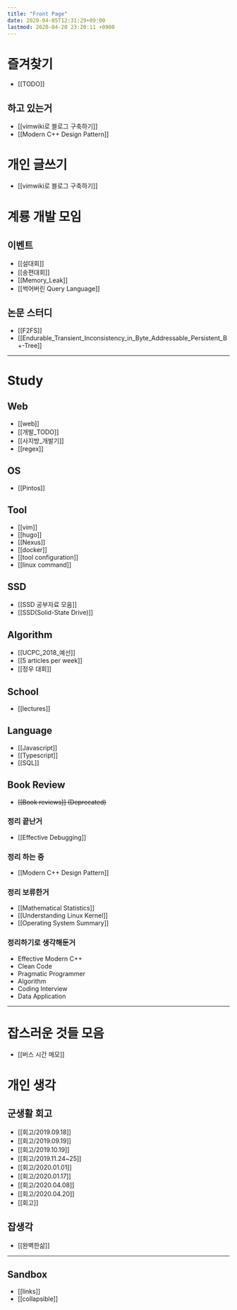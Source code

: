 ```yaml
---
title: "Front Page"
date: 2020-04-05T12:31:29+09:00
lastmod: 2020-04-20 23:20:11 +0900
---
```

# 즐겨찾기
  * [[TODO]]
## 하고 있는거 
 * [[vimwiki로 블로그 구축하기]]
 * [[Modern C++ Design Pattern]]
# 개인 글쓰기
 * [[vimwiki로 블로그 구축하기]]
# 계룡 개발 모임
## 이벤트
 * [[설대회]]
 * [[송편대회]]
 * [[Memory_Leak]]
 * [[썩어버린 Query Language]]
## 논문 스터디
 * [[F2FS]]
 * [[Endurable_Transient_Inconsistency_in_Byte_Addressable_Persistent_B+-Tree]]
---
# Study
## Web
 * [[web]]
 * [[개발_TODO]]
 * [[사지방_개발기]]
 * [[regex]]
## OS
 * [[Pintos]]
## Tool
 * [[vim]]
 * [[hugo]]
 * [[Nexus]]
 * [[docker]]
 * [[tool configuration]]
 * [[linux command]]
## SSD
 * [[SSD 공부자료 모음]]
 * [[SSD(Solid-State Drive)]]
## Algorithm
 * [[UCPC_2018_예선]]
 * [[5 articles per week]]
 * [[정우 대회]]
## School
 * [[lectures]]
## Language
 * [[Javascript]]
 * [[Typescript]]
 * [[SQL]]
## Book Review
 * ~~[[Book reviews]] (Deprecated)~~
### 정리 끝난거
 * [[Effective Debugging]]
### 정리 하는 중
 * [[Modern C++ Design Pattern]]
### 정리 보류한거
 * [[Mathematical Statistics]]
 * [[Understanding Linux Kernel]]
 * [[Operating System Summary]]
### 정리하기로 생각해둔거
 * Effective Modern C++
 * Clean Code
 * Pragmatic Programmer
 * Algorithm
 * Coding Interview
 * Data Application
---
# 잡스러운 것들 모음
 * [[버스 시간 메모]]
# 개인 생각
## 군생활 회고
 * [[회고/2019.09.18]]
 * [[회고/2019.09.19]]
 * [[회고/2019.10.19]]
 * [[회고/2019.11.24~25]]
 * [[회고/2020.01.01]]
 * [[회고/2020.01.17]]
 * [[회고/2020.04.08]]
 * [[회고/2020.04.20]]
 * [[회고]]
## 잡생각
 * [[완벽한삶]]
---
## Sandbox
* [[links]]
* [[collapsible]]
